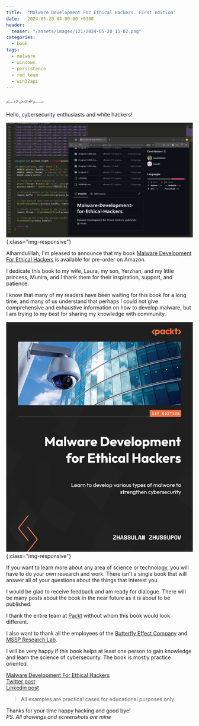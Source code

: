 ```yaml
---
title:  "Malware Development For Ethical Hackers. First edition"
date:   2024-05-20 04:00:00 +0300
header:
  teaser: "/assets/images/121/2024-05-20_15-02.png"
categories:
  - book
tags:
  - malware
  - windows
  - persistence
  - red team
  - win32api
---
```


﷽

Hello, cybersecurity enthusiasts and white hackers!      

![book](/assets/images/121/2024-05-20_15-02.png){:class="img-responsive"}    

Alhamdulillah, I'm pleased to announce that my book [Malware Development For Ethical Hackers](https://packt.link/MalwareDevelopment) is available for pre-order on Amazon.     

I dedicate this book to my wife, Laura, my son, Yerzhan, and my little princess, Munira, and I thank them for their inspiration, support, and patience.    

I know that many of my readers have been waiting for this book for a long time, and many of us understand that perhaps I could not give comprehensive and exhaustive information on how to develop malware, but I am trying to my best for sharing my knowledge with community.    

![book](/assets/images/121/cover.jpg){:class="img-responsive"}      

If you want to learn more about any area of science or technology, you will have to do your own research and work. There isn't a single book that will answer all of your questions about the things that interest you.     

I would be glad to receive feedback and am ready for dialogue. There will be many posts about the book in the near future as it is about to be published.     

I thank the entire team at [Packt](https://www.packtpub.com/) without whom this book would look different.     

I also want to thank all the employees of the [Butterfly Effect Company](https://www.bfe.team/) and [MSSP Research Lab](https://mssplab.github.io/).     

I will be very happy if this book helps at least one person to gain knowledge and learn the science of cybersecurity. The book is mostly practice oriented.     

[Malware Development For Ethical Hackers](https://packt.link/MalwareDevelopment)     
[Twitter post](https://x.com/cocomelonckz/status/1792393363716702497)     
[Linkedin post](https://www.linkedin.com/posts/zhassulan-zhussupov-5a347419b_malware-development-for-ethical-hackers-activity-7198158352747495425-Zcvn?utm_source=share&utm_medium=member_desktop)      

> All examples are practical cases for educational purposes only.         

Thanks for your time happy hacking and good bye!   
*PS. All drawings and screenshots are mine*
